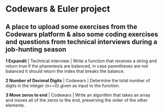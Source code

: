 # Codewars & Euler project

## A place to upload some exercises from the Codewars platform & also some coding exercises and questions from technical interviews during a job-hunting season

**1 Expandit** | Technical interview |  Write a function that receives a string and return true if the pharentesis are
balanced, in case parentheses are not balanced it should return the index that breaks the balance.

**2 Number of Decimal Digits** | Codewars | Determine the total number of digits in the integer (n>=0) given as input to the function.

**3 Move zeros to end** | Codewars | Write an algorithm that takes an array and moves all of the zeros to the end, preserving the order of the other elements.
